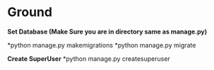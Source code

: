 # Ground


**Set Database (Make Sure you are in directory same as manage.py)**

*python manage.py makemigrations
*python manage.py migrate

**Create SuperUser**
*python manage.py createsuperuser